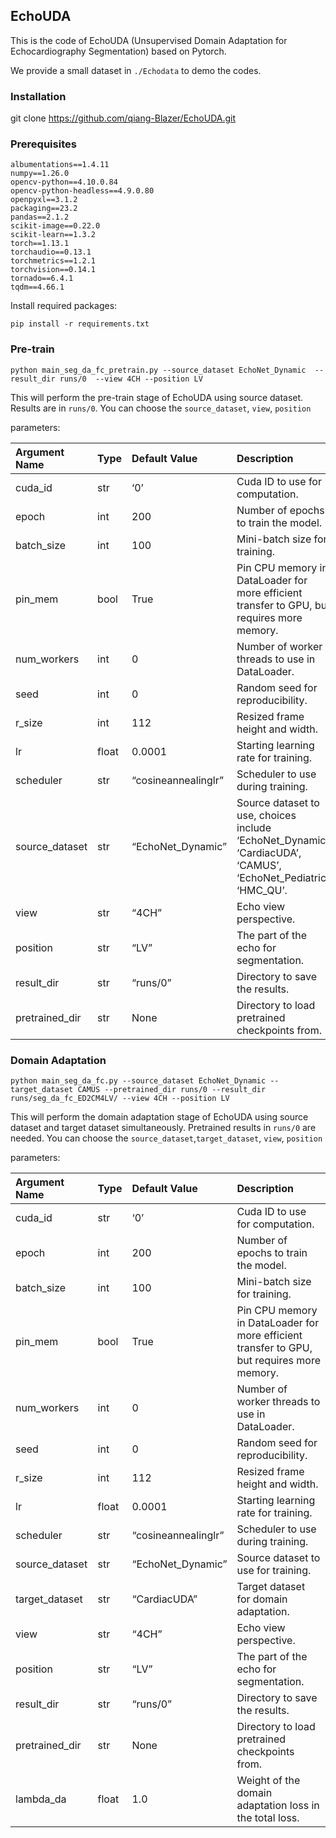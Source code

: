 ## EchoUDA

This is the code of EchoUDA (Unsupervised Domain Adaptation for Echocardiography Segmentation) based on Pytorch. 

We provide a small dataset in `./Echodata` to demo the codes.

### Installation

git clone https://github.com/qiang-Blazer/EchoUDA.git

### Prerequisites

```
albumentations==1.4.11
numpy==1.26.0
opencv-python==4.10.0.84
opencv-python-headless==4.9.0.80
openpyxl==3.1.2
packaging==23.2
pandas==2.1.2
scikit-image==0.22.0
scikit-learn==1.3.2
torch==1.13.1
torchaudio==0.13.1
torchmetrics==1.2.1
torchvision==0.14.1
tornado==6.4.1
tqdm==4.66.1
```

Install required packages:

```shell
pip install -r requirements.txt
```

### Pre-train

```shell
python main_seg_da_fc_pretrain.py --source_dataset EchoNet_Dynamic  --result_dir runs/0  --view 4CH --position LV
```

This will perform the pre-train stage of EchoUDA using source dataset. Results are in `runs/0`. You can choose the `source_dataset`, `view`, `position`

parameters:

| Argument Name  | Type  | Default Value       | Description                                                  |
| :------------- | :---- | :------------------ | :----------------------------------------------------------- |
| cuda_id        | str   | ‘0’                 | Cuda ID to use for computation.                              |
| epoch          | int   | 200                 | Number of epochs to train the model.                         |
| batch_size     | int   | 100                 | Mini-batch size for training.                                |
| pin_mem        | bool  | True                | Pin CPU memory in DataLoader for more efficient transfer to GPU, but requires more memory. |
| num_workers    | int   | 0                   | Number of worker threads to use in DataLoader.               |
| seed           | int   | 0                   | Random seed for reproducibility.                             |
| r_size         | int   | 112                 | Resized frame height and width.                              |
| lr             | float | 0.0001              | Starting learning rate for training.                         |
| scheduler      | str   | “cosineannealinglr” | Scheduler to use during training.                            |
| source_dataset | str   | “EchoNet_Dynamic”   | Source dataset to use, choices include ‘EchoNet_Dynamic’, ‘CardiacUDA’, ‘CAMUS’, ‘EchoNet_Pediatric’, ‘HMC_QU’. |
| view           | str   | “4CH”               | Echo view perspective.                                       |
| position       | str   | “LV”                | The part of the echo for segmentation.                       |
| result_dir     | str   | “runs/0”            | Directory to save the results.                               |
| pretrained_dir | str   | None                | Directory to load pretrained checkpoints from.               |

### Domain Adaptation

```shell
python main_seg_da_fc.py --source_dataset EchoNet_Dynamic --target_dataset CAMUS --pretrained_dir runs/0 --result_dir runs/seg_da_fc_ED2CM4LV/ --view 4CH --position LV
```

This will perform the domain adaptation stage of EchoUDA using source dataset and target dataset simultaneously. Pretrained results in `runs/0` are needed. You can choose the `source_dataset`,`target_dataset`, `view`, `position`

parameters:

| Argument Name  | Type  | Default Value       | Description                                                  |
| :------------- | :---- | :------------------ | :----------------------------------------------------------- |
| cuda_id        | str   | ‘0’                 | Cuda ID to use for computation.                              |
| epoch          | int   | 200                 | Number of epochs to train the model.                         |
| batch_size     | int   | 100                 | Mini-batch size for training.                                |
| pin_mem        | bool  | True                | Pin CPU memory in DataLoader for more efficient transfer to GPU, but requires more memory. |
| num_workers    | int   | 0                   | Number of worker threads to use in DataLoader.               |
| seed           | int   | 0                   | Random seed for reproducibility.                             |
| r_size         | int   | 112                 | Resized frame height and width.                              |
| lr             | float | 0.0001              | Starting learning rate for training.                         |
| scheduler      | str   | “cosineannealinglr” | Scheduler to use during training.                            |
| source_dataset | str   | “EchoNet_Dynamic”   | Source dataset to use for training.                          |
| target_dataset | str   | “CardiacUDA”        | Target dataset for domain adaptation.                        |
| view           | str   | “4CH”               | Echo view perspective.                                       |
| position       | str   | “LV”                | The part of the echo for segmentation.                       |
| result_dir     | str   | “runs/0”            | Directory to save the results.                               |
| pretrained_dir | str   | None                | Directory to load pretrained checkpoints from.               |
| lambda_da      | float | 1.0                 | Weight of the domain adaptation loss in the total loss.      |